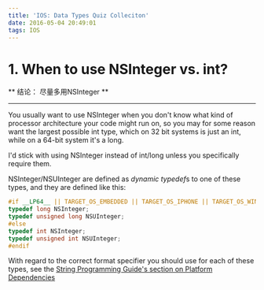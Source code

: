 ```yaml
---
title: 'IOS: Data Types Quiz Colleciton'
date: 2016-05-04 20:49:01
tags: IOS
---
```

# 1. When to use NSInteger vs. int? #
** 结论： 尽量多用NSInteger **

***
You usually want to use NSInteger when you don't know what kind of processor architecture your code might run on, so you may for some reason want the largest possible  int type, which on 32 bit systems is just an int, while on a 64-bit system it's a long.

I'd stick with using NSInteger instead of int/long unless you specifically require them.

NSInteger/NSUInteger are defined as *dynamic typedef*s to one of these types, and they are defined like this:

```c++
#if __LP64__ || TARGET_OS_EMBEDDED || TARGET_OS_IPHONE || TARGET_OS_WIN32 || NS_BUILD_32_LIKE_64
typedef long NSInteger;
typedef unsigned long NSUInteger;
#else
typedef int NSInteger;
typedef unsigned int NSUInteger;
#endif
```

With regard to the correct format specifier you should use for each of these types, see the [String Programming Guide's section on Platform Dependencies](https://developer.apple.com/library/ios/documentation/Cocoa/Conceptual/Strings/Articles/formatSpecifiers.html#//apple_ref/doc/uid/TP40004265-SW5)